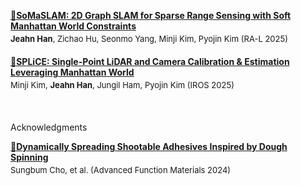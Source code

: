 [**📄SoMaSLAM: 2D Graph SLAM for Sparse Range Sensing with Soft Manhattan World Constraints**](https://somaslam.github.io/)
<div style="font-size: 13px; margin-top: -10px; margin-bottom: 20px;">
  <strong>Jeahn Han</strong>, Zichao Hu, Seonmo Yang, Minji Kim, Pyojin Kim (RA-L 2025)
</div>

[**📄SPLiCE: Single-Point LiDAR and Camera Calibration & Estimation Leveraging Manhattan World**](https://splice-calib.github.io/)
<div style="font-size: 13px; margin-top: -10px; margin-bottom: 20px;">
  Minji Kim, <strong>Jeahn Han</strong>, Jungil Ham, Pyojin Kim (IROS 2025)
</div>


<br/>

<span style="">Acknowledgments</span>

[**📌Dynamically Spreading Shootable Adhesives Inspired by Dough Spinning**](https://advanced.onlinelibrary.wiley.com/doi/pdfdirect/10.1002/adfm.202419489)
<div style="font-size: 13px; margin-top: -10px; margin-bottom: 20px;">
  Sungbum Cho, et al. (Advanced Function Materials 2024)
</div>
